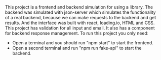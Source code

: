 This project is a frontend and backend simulation for using a library.
The backend was simulated with json-server which simulates the functionality of a real backend, because we can make requests to the backend and get results.
And the interface was built with react, loading.io, HTML and CSS.
This project has validation for all input and email. It also has a component for backend response management.
To run this project you only need:
+ Open a terminal and you should run "npm start" to start the frontend.
+ Open a second terminal and run "npm run fake-api" to start the backend.
